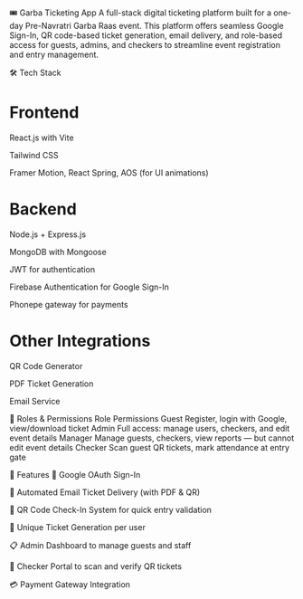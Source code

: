 🎟️ Garba Ticketing App
A full-stack digital ticketing platform built for a one-day Pre-Navratri Garba Raas event. This platform offers seamless Google Sign-In, QR code-based ticket generation, email delivery, and role-based access for guests, admins, and checkers to streamline event registration and entry management.

🛠 Tech Stack
# Frontend
React.js with Vite

Tailwind CSS

Framer Motion, React Spring, AOS (for UI animations)

# Backend
Node.js + Express.js

MongoDB with Mongoose

JWT for authentication

Firebase Authentication for Google Sign-In

Phonepe gateway for payments 

# Other Integrations
QR Code Generator

PDF Ticket Generation

Email Service

🔐 Roles & Permissions
Role	Permissions
Guest	Register, login with Google, view/download ticket
Admin	Full access: manage users, checkers, and edit event details
Manager	Manage guests, checkers, view reports — but cannot edit event details
Checker	Scan guest QR tickets, mark attendance at entry gate


🚀 Features
🔐 Google OAuth Sign-In

📩 Automated Email Ticket Delivery (with PDF & QR)

🧾 QR Code Check-In System for quick entry validation

🎫 Unique Ticket Generation per user

📋 Admin Dashboard to manage guests and staff

👥 Checker Portal to scan and verify QR tickets

💳 Payment Gateway Integration